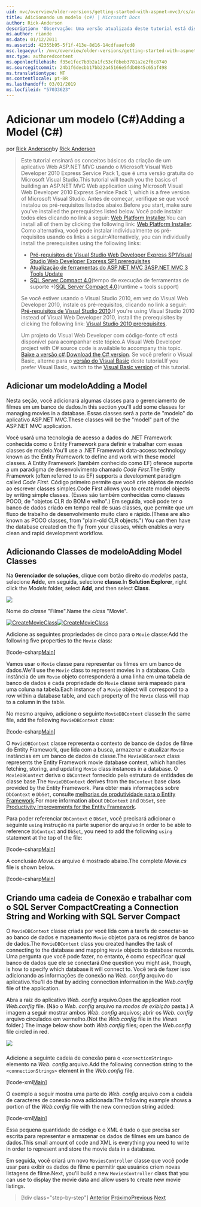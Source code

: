 ```yaml
---
uid: mvc/overview/older-versions/getting-started-with-aspnet-mvc3/cs/adding-a-model
title: Adicionando um modelo (c#) | Microsoft Docs
author: Rick-Anderson
description: 'Observação: Uma versão atualizada deste tutorial está disponível aqui que usa o ASP.NET MVC 5 e Visual Studio 2013. Ele é mais seguro e muito mais simples a seguir e demonstração...'
ms.author: riande
ms.date: 01/12/2011
ms.assetid: 42355b95-5f1f-413e-8d16-14cdfaaefcd8
msc.legacyurl: /mvc/overview/older-versions/getting-started-with-aspnet-mvc3/cs/adding-a-model
msc.type: authoredcontent
ms.openlocfilehash: f35e1fec7b3b2a1fc53cf8beb3781a2e2f6c8740
ms.sourcegitcommit: 24b1f6decbb17bb22a45166e5fdb0845c65af498
ms.translationtype: MT
ms.contentlocale: pt-BR
ms.lasthandoff: 03/01/2019
ms.locfileid: "57033623"
---
```

<a name="adding-a-model-c"></a><span data-ttu-id="0120c-104">Adicionar um modelo (C#)</span><span class="sxs-lookup"><span data-stu-id="0120c-104">Adding a Model (C#)</span></span>
====================
<span data-ttu-id="0120c-105">por [Rick Anderson]((https://twitter.com/RickAndMSFT))</span><span class="sxs-lookup"><span data-stu-id="0120c-105">by [Rick Anderson]((https://twitter.com/RickAndMSFT))</span></span>

> <span data-ttu-id="0120c-106">Este tutorial ensinará os conceitos básicos da criação de um aplicativo Web ASP.NET MVC usando o Microsoft Visual Web Developer 2010 Express Service Pack 1, que é uma versão gratuita do Microsoft Visual Studio.</span><span class="sxs-lookup"><span data-stu-id="0120c-106">This tutorial will teach you the basics of building an ASP.NET MVC Web application using Microsoft Visual Web Developer 2010 Express Service Pack 1, which is a free version of Microsoft Visual Studio.</span></span> <span data-ttu-id="0120c-107">Antes de começar, verifique se que você instalou os pré-requisitos listados abaixo.</span><span class="sxs-lookup"><span data-stu-id="0120c-107">Before you start, make sure you've installed the prerequisites listed below.</span></span> <span data-ttu-id="0120c-108">Você pode instalar todos eles clicando no link a seguir: [Web Platform Installer](https://www.microsoft.com/web/gallery/install.aspx?appid=VWD2010SP1Pack).</span><span class="sxs-lookup"><span data-stu-id="0120c-108">You can install all of them by clicking the following link: [Web Platform Installer](https://www.microsoft.com/web/gallery/install.aspx?appid=VWD2010SP1Pack).</span></span> <span data-ttu-id="0120c-109">Como alternativa, você pode instalar individualmente os pré-requisitos usando os links a seguir:</span><span class="sxs-lookup"><span data-stu-id="0120c-109">Alternatively, you can individually install the prerequisites using the following links:</span></span>
> 
> - [<span data-ttu-id="0120c-110">Pré-requisitos de Visual Studio Web Developer Express SP1</span><span class="sxs-lookup"><span data-stu-id="0120c-110">Visual Studio Web Developer Express SP1 prerequisites</span></span>](https://www.microsoft.com/web/gallery/install.aspx?appid=VWD2010SP1Pack)
> - [<span data-ttu-id="0120c-111">Atualização de ferramentas do ASP.NET MVC 3</span><span class="sxs-lookup"><span data-stu-id="0120c-111">ASP.NET MVC 3 Tools Update</span></span>](https://www.microsoft.com/web/gallery/install.aspx?appsxml=&amp;appid=MVC3)
> - <span data-ttu-id="0120c-112">[SQL Server Compact 4.0](https://www.microsoft.com/web/gallery/install.aspx?appid=SQLCE;SQLCEVSTools_4_0)(tempo de execução de ferramentas de suporte +)</span><span class="sxs-lookup"><span data-stu-id="0120c-112">[SQL Server Compact 4.0](https://www.microsoft.com/web/gallery/install.aspx?appid=SQLCE;SQLCEVSTools_4_0)(runtime + tools support)</span></span>
> 
> <span data-ttu-id="0120c-113">Se você estiver usando o Visual Studio 2010, em vez do Visual Web Developer 2010, instale os pré-requisitos, clicando no link a seguir: [Pré-requisitos de Visual Studio 2010](https://www.microsoft.com/web/gallery/install.aspx?appsxml=&amp;appid=VS2010SP1Pack).</span><span class="sxs-lookup"><span data-stu-id="0120c-113">If you're using Visual Studio 2010 instead of Visual Web Developer 2010, install the prerequisites by clicking the following link: [Visual Studio 2010 prerequisites](https://www.microsoft.com/web/gallery/install.aspx?appsxml=&amp;appid=VS2010SP1Pack).</span></span>
> 
> <span data-ttu-id="0120c-114">Um projeto do Visual Web Developer com código-fonte c# está disponível para acompanhar este tópico.</span><span class="sxs-lookup"><span data-stu-id="0120c-114">A Visual Web Developer project with C# source code is available to accompany this topic.</span></span> <span data-ttu-id="0120c-115">[Baixe a versão c#](https://code.msdn.microsoft.com/Introduction-to-MVC-3-10d1b098).</span><span class="sxs-lookup"><span data-stu-id="0120c-115">[Download the C# version](https://code.msdn.microsoft.com/Introduction-to-MVC-3-10d1b098).</span></span> <span data-ttu-id="0120c-116">Se você preferir o Visual Basic, alterne para o [versão do Visual Basic](../vb/adding-a-model.md) deste tutorial.</span><span class="sxs-lookup"><span data-stu-id="0120c-116">If you prefer Visual Basic, switch to the [Visual Basic version](../vb/adding-a-model.md) of this tutorial.</span></span>


## <a name="adding-a-model"></a><span data-ttu-id="0120c-117">Adicionar um modelo</span><span class="sxs-lookup"><span data-stu-id="0120c-117">Adding a Model</span></span>

<span data-ttu-id="0120c-118">Nesta seção, você adicionará algumas classes para o gerenciamento de filmes em um banco de dados.</span><span class="sxs-lookup"><span data-stu-id="0120c-118">In this section you'll add some classes for managing movies in a database.</span></span> <span data-ttu-id="0120c-119">Essas classes será a parte de "modelo" do aplicativo ASP.NET MVC.</span><span class="sxs-lookup"><span data-stu-id="0120c-119">These classes will be the "model" part of the ASP.NET MVC application.</span></span>

<span data-ttu-id="0120c-120">Você usará uma tecnologia de acesso a dados do .NET Framework conhecida como o Entity Framework para definir e trabalhar com essas classes de modelo.</span><span class="sxs-lookup"><span data-stu-id="0120c-120">You'll use a .NET Framework data-access technology known as the Entity Framework to define and work with these model classes.</span></span> <span data-ttu-id="0120c-121">A Entity Framework (também conhecido como EF) oferece suporte a um paradigma de desenvolvimento chamado *Code First*.</span><span class="sxs-lookup"><span data-stu-id="0120c-121">The Entity Framework (often referred to as EF) supports a development paradigm called *Code First*.</span></span> <span data-ttu-id="0120c-122">Código primeiro permite que você crie objetos de modelo ao escrever classes simples.</span><span class="sxs-lookup"><span data-stu-id="0120c-122">Code First allows you to create model objects by writing simple classes.</span></span> <span data-ttu-id="0120c-123">(Esses são também conhecidas como classes POCO, de "objetos CLR do BOM e velho".) Em seguida, você pode ter o banco de dados criado em tempo real de suas classes, que permite que um fluxo de trabalho de desenvolvimento muito claro e rápido.</span><span class="sxs-lookup"><span data-stu-id="0120c-123">(These are also known as POCO classes, from "plain-old CLR objects.") You can then have the database created on the fly from your classes, which enables a very clean and rapid development workflow.</span></span>

## <a name="adding-model-classes"></a><span data-ttu-id="0120c-124">Adicionando Classes de modelo</span><span class="sxs-lookup"><span data-stu-id="0120c-124">Adding Model Classes</span></span>

<span data-ttu-id="0120c-125">Na **Gerenciador de soluções**, clique com botão direito do *modelos* pasta, selecione **Add**e, em seguida, selecione **classe**.</span><span class="sxs-lookup"><span data-stu-id="0120c-125">In **Solution Explorer**, right click the *Models* folder, select **Add**, and then select **Class**.</span></span>

![](adding-a-model/_static/image1.png)

<span data-ttu-id="0120c-126">Nome do *classe* "Filme".</span><span class="sxs-lookup"><span data-stu-id="0120c-126">Name the *class* "Movie".</span></span>

<span data-ttu-id="0120c-127">[![CreateMovieClass](adding-a-model/_static/image3.png)](adding-a-model/_static/image2.png)</span><span class="sxs-lookup"><span data-stu-id="0120c-127">[![CreateMovieClass](adding-a-model/_static/image3.png)](adding-a-model/_static/image2.png)</span></span>

<span data-ttu-id="0120c-128">Adicione as seguintes propriedades de cinco para o `Movie` classe:</span><span class="sxs-lookup"><span data-stu-id="0120c-128">Add the following five properties to the `Movie` class:</span></span>

[!code-csharp[Main](adding-a-model/samples/sample1.cs)]

<span data-ttu-id="0120c-129">Vamos usar o `Movie` classe para representar os filmes em um banco de dados.</span><span class="sxs-lookup"><span data-stu-id="0120c-129">We'll use the `Movie` class to represent movies in a database.</span></span> <span data-ttu-id="0120c-130">Cada instância de um `Movie` objeto corresponderá a uma linha em uma tabela de banco de dados e cada propriedade do `Movie` classe será mapeado para uma coluna na tabela.</span><span class="sxs-lookup"><span data-stu-id="0120c-130">Each instance of a `Movie` object will correspond to a row within a database table, and each property of the `Movie` class will map to a column in the table.</span></span>

<span data-ttu-id="0120c-131">No mesmo arquivo, adicione o seguinte `MovieDBContext` classe:</span><span class="sxs-lookup"><span data-stu-id="0120c-131">In the same file, add the following `MovieDBContext` class:</span></span>

[!code-csharp[Main](adding-a-model/samples/sample2.cs)]

<span data-ttu-id="0120c-132">O `MovieDBContext` classe representa o contexto de banco de dados de filme do Entity Framework, que lida com a busca, armazenar e atualizar `Movie` instâncias em um banco de dados de classe.</span><span class="sxs-lookup"><span data-stu-id="0120c-132">The `MovieDBContext` class represents the Entity Framework movie database context, which handles fetching, storing, and updating `Movie` class instances in a database.</span></span> <span data-ttu-id="0120c-133">O `MovieDBContext` deriva o `DbContext` fornecido pela estrutura de entidades de classe base.</span><span class="sxs-lookup"><span data-stu-id="0120c-133">The `MovieDBContext` derives from the `DbContext` base class provided by the Entity Framework.</span></span> <span data-ttu-id="0120c-134">Para obter mais informações sobre `DbContext` e `DbSet`, consulte [melhorias de produtividade para o Entity Framework](https://blogs.msdn.com/b/efdesign/archive/2010/06/21/productivity-improvements-for-the-entity-framework.aspx?wa=wsignin1.0).</span><span class="sxs-lookup"><span data-stu-id="0120c-134">For more information about `DbContext` and `DbSet`, see [Productivity Improvements for the Entity Framework](https://blogs.msdn.com/b/efdesign/archive/2010/06/21/productivity-improvements-for-the-entity-framework.aspx?wa=wsignin1.0).</span></span>

<span data-ttu-id="0120c-135">Para poder referenciar `DbContext` e `DbSet`, você precisará adicionar o seguinte `using` instrução na parte superior do arquivo:</span><span class="sxs-lookup"><span data-stu-id="0120c-135">In order to be able to reference `DbContext` and `DbSet`, you need to add the following `using` statement at the top of the file:</span></span>

[!code-csharp[Main](adding-a-model/samples/sample3.cs)]

<span data-ttu-id="0120c-136">A conclusão *Movie.cs* arquivo é mostrado abaixo.</span><span class="sxs-lookup"><span data-stu-id="0120c-136">The complete *Movie.cs* file is shown below.</span></span>

[!code-csharp[Main](adding-a-model/samples/sample4.cs)]

## <a name="creating-a-connection-string-and-working-with-sql-server-compact"></a><span data-ttu-id="0120c-137">Criando uma cadeia de Conexão e trabalhar com o SQL Server Compact</span><span class="sxs-lookup"><span data-stu-id="0120c-137">Creating a Connection String and Working with SQL Server Compact</span></span>

<span data-ttu-id="0120c-138">O `MovieDBContext` classe criada por você lida com a tarefa de conectar-se ao banco de dados e mapeamento `Movie` objetos para os registros de banco de dados.</span><span class="sxs-lookup"><span data-stu-id="0120c-138">The `MovieDBContext` class you created handles the task of connecting to the database and mapping `Movie` objects to database records.</span></span> <span data-ttu-id="0120c-139">Uma pergunta que você pode fazer, no entanto, é como especificar qual banco de dados que ele se conectará.</span><span class="sxs-lookup"><span data-stu-id="0120c-139">One question you might ask, though, is how to specify which database it will connect to.</span></span> <span data-ttu-id="0120c-140">Você terá de fazer isso adicionando as informações de conexão na *Web. config* arquivo do aplicativo.</span><span class="sxs-lookup"><span data-stu-id="0120c-140">You'll do that by adding connection information in the *Web.config* file of the application.</span></span>

<span data-ttu-id="0120c-141">Abra a raiz do aplicativo *Web. config* arquivo.</span><span class="sxs-lookup"><span data-stu-id="0120c-141">Open the application root *Web.config* file.</span></span> <span data-ttu-id="0120c-142">(Não o *Web. config* arquivo na *modos de exibição* pasta.) A imagem a seguir mostrar ambos *Web. config* arquivos; abrir os *Web. config* arquivo circulados em vermelho.</span><span class="sxs-lookup"><span data-stu-id="0120c-142">(Not the *Web.config* file in the *Views* folder.) The image below show both *Web.config* files; open the *Web.config* file circled in red.</span></span>

![](adding-a-model/_static/image4.png)

### 

<span data-ttu-id="0120c-143">Adicione a seguinte cadeia de conexão para o `<connectionStrings>` elemento na *Web. config* arquivo.</span><span class="sxs-lookup"><span data-stu-id="0120c-143">Add the following connection string to the `<connectionStrings>` element in the *Web.config* file.</span></span>

[!code-xml[Main](adding-a-model/samples/sample5.xml)]

<span data-ttu-id="0120c-144">O exemplo a seguir mostra uma parte do *Web. config* arquivo com a cadeia de caracteres de conexão nova adicionada:</span><span class="sxs-lookup"><span data-stu-id="0120c-144">The following example shows a portion of the *Web.config* file with the new connection string added:</span></span>

[!code-xml[Main](adding-a-model/samples/sample6.xml)]

<span data-ttu-id="0120c-145">Essa pequena quantidade de código e o XML é tudo o que precisa ser escrita para representar e armazenar os dados de filmes em um banco de dados.</span><span class="sxs-lookup"><span data-stu-id="0120c-145">This small amount of code and XML is everything you need to write in order to represent and store the movie data in a database.</span></span>

<span data-ttu-id="0120c-146">Em seguida, você criará um novo `MoviesController` classe que você pode usar para exibir os dados de filme e permitir que usuários criem novas listagens de filme.</span><span class="sxs-lookup"><span data-stu-id="0120c-146">Next, you'll build a new `MoviesController` class that you can use to display the movie data and allow users to create new movie listings.</span></span>

> [!div class="step-by-step"]
> <span data-ttu-id="0120c-147">[Anterior](adding-a-view.md)
> [Próximo](accessing-your-models-data-from-a-controller.md)</span><span class="sxs-lookup"><span data-stu-id="0120c-147">[Previous](adding-a-view.md)
[Next](accessing-your-models-data-from-a-controller.md)</span></span>
